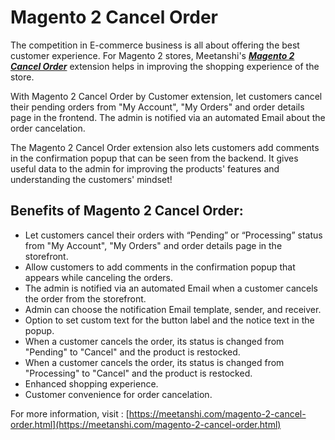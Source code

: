 # Magento 2 Cancel Order

The competition in E-commerce business is all about offering the best customer experience. For Magento 2 stores, Meetanshi's [***Magento 2 Cancel Order***](https://meetanshi.com/magento-2-cancel-order.html) extension helps in improving the shopping experience of the store.

With Magento 2 Cancel Order by Customer extension, let customers cancel their pending orders from "My Account", "My Orders" and order details page in the frontend. The admin is notified via an automated Email about the order cancelation.

The Magento 2 Cancel Order extension also lets customers add comments in the confirmation popup that can be seen from the backend. It gives useful data to the admin for improving the products' features and understanding the customers' mindset!

## Benefits of Magento 2 Cancel Order: ##
* Let customers cancel their orders with “Pending” or “Processing” status from "My Account", "My Orders" and order details page in the storefront.
* Allow customers to add comments in the confirmation popup that appears while canceling the orders.
* The admin is notified via an automated Email when a customer cancels the order from the storefront.
* Admin can choose the notification Email template, sender, and receiver.
* Option to set custom text for the button label and the notice text in the popup.
* When a customer cancels the order, its status is changed from "Pending" to "Cancel" and the product is restocked.
* When a customer cancels the order, its status is changed from "Processing" to "Cancel" and the product is restocked.
* Enhanced shopping experience.
* Customer convenience for order cancelation.

For more information, visit : [https://meetanshi.com/magento-2-cancel-order.html](https://meetanshi.com/magento-2-cancel-order.html)
